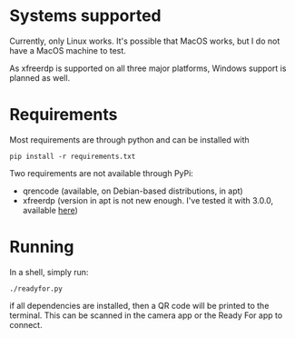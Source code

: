 # Systems supported
Currently, only Linux works. It's possible that MacOS works, but I do not have a MacOS machine to test.

As xfreerdp is supported on all three major platforms, Windows support is planned as well.

# Requirements
Most requirements are through python and can be installed with

    pip install -r requirements.txt

Two requirements are not available through PyPi:

* qrencode (available, on Debian-based distributions, in apt)
* xfreerdp (version in apt is not new enough. I've tested it with 3.0.0, available [here](https://github.com/FreeRDP/FreeRDP/wiki/PreBuilds))

# Running
In a shell, simply run:

    ./readyfor.py

if all dependencies are installed, then a QR code will be printed to the terminal. This can be scanned in the camera app or the Ready For app to connect.
